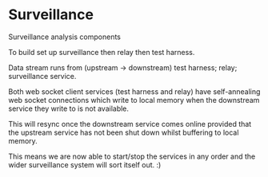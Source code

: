 # Surveillance
Surveillance analysis components

To build set up surveillance then relay then test harness.

Data stream runs from (upstream -> downstream) test harness; relay; surveillance service.

Both web socket client services (test harness and relay) have self-annealing web socket connections which write to local memory when the downstream service they write to is not available.

This will resync once the downstream service comes online provided that the upstream service has not been shut down whilst buffering to local memory.

This means we are now able to start/stop the services in any order and the wider surveillance system will sort itself out. :)
